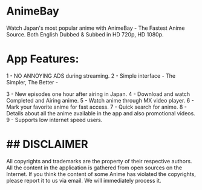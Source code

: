 # AnimeBay

Watch Japan's most popular anime with AnimeBay - The Fastest Anime Source. Both English Dubbed & Subbed in HD 720p, HD 1080p.

# App Features:
1 - NO ANNOYING ADS during streaming.
2 - Simple interface - The Simpler, The Better -

3 - New episodes one hour after airing in Japan.
4 - Download and watch Completed and Airing anime.
5 - Watch anime through MX video player.
6 - Mark your favorite anime for fast access.
7 - Quick search for anime.
8 - Details about all the anime available in the app and also promotional videos.
9 - Supports low internet speed users.




# ## DISCLAIMER ##
All copyrights and trademarks are the property of their respective authors.
All the content in the application is gathered from open sources on the Internet.
If you think the content of some Anime has violated the copyrights, please report it to us via email.
We will immediately process it.
